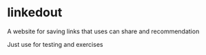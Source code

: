 linkedout
=========

A website for saving links that uses can share and recommendation 

Just use for testing and exercises

